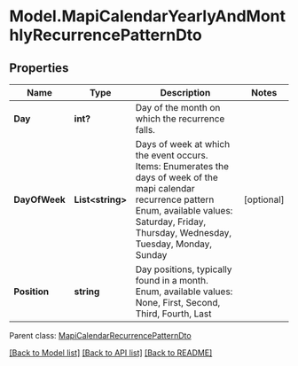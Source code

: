 # Model.MapiCalendarYearlyAndMonthlyRecurrencePatternDto
## Properties
Name | Type | Description | Notes
------------ | ------------- | ------------- | -------------
**Day** | **int?** | Day of the month on which the recurrence falls.              | 
**DayOfWeek** | **List&lt;string&gt;** | Days of week at which the event occurs.              Items: Enumerates the days of week of the mapi calendar recurrence pattern Enum, available values: Saturday, Friday, Thursday, Wednesday, Tuesday, Monday, Sunday | [optional] 
**Position** | **string** | Day positions, typically found in a month. Enum, available values: None, First, Second, Third, Fourth, Last | 

 Parent class: [MapiCalendarRecurrencePatternDto](MapiCalendarRecurrencePatternDto.md)

[[Back to Model list]](README.md#documentation-for-models) [[Back to API list]](README.md#documentation-for-api-endpoints) [[Back to README]](README.md)



